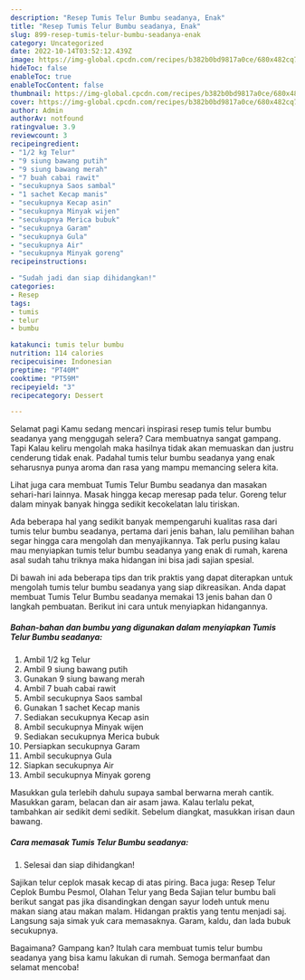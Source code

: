 ```yaml
---
description: "Resep Tumis Telur Bumbu seadanya, Enak"
title: "Resep Tumis Telur Bumbu seadanya, Enak"
slug: 899-resep-tumis-telur-bumbu-seadanya-enak
category: Uncategorized
date: 2022-10-14T03:52:12.439Z
image: https://img-global.cpcdn.com/recipes/b382b0bd9817a0ce/680x482cq70/tumis-telur-bumbu-seadanya-foto-resep-utama.jpg
hideToc: false
enableToc: true
enableTocContent: false
thumbnail: https://img-global.cpcdn.com/recipes/b382b0bd9817a0ce/680x482cq70/tumis-telur-bumbu-seadanya-foto-resep-utama.jpg
cover: https://img-global.cpcdn.com/recipes/b382b0bd9817a0ce/680x482cq70/tumis-telur-bumbu-seadanya-foto-resep-utama.jpg
author: Admin
authorAv: notfound
ratingvalue: 3.9
reviewcount: 3
recipeingredient:
- "1/2 kg Telur"
- "9 siung bawang putih"
- "9 siung bawang merah"
- "7 buah cabai rawit"
- "secukupnya Saos sambal"
- "1 sachet Kecap manis"
- "secukupnya Kecap asin"
- "secukupnya Minyak wijen"
- "secukupnya Merica bubuk"
- "secukupnya Garam"
- "secukupnya Gula"
- "secukupnya Air"
- "secukupnya Minyak goreng"
recipeinstructions:

- "Sudah jadi dan siap dihidangkan!"
categories:
- Resep
tags:
- tumis
- telur
- bumbu

katakunci: tumis telur bumbu 
nutrition: 114 calories
recipecuisine: Indonesian
preptime: "PT40M"
cooktime: "PT59M"
recipeyield: "3"
recipecategory: Dessert

---
```



Selamat pagi Kamu sedang mencari inspirasi resep tumis telur bumbu seadanya yang menggugah selera? Cara membuatnya sangat gampang. Tapi Kalau keliru mengolah maka hasilnya tidak akan memuaskan dan justru cenderung tidak enak. Padahal tumis telur bumbu seadanya yang enak seharusnya punya aroma dan rasa yang mampu memancing selera kita.


Lihat juga cara membuat Tumis Telur Bumbu seadanya dan masakan sehari-hari lainnya. Masak hingga kecap meresap pada telur. Goreng telur dalam minyak banyak hingga sedikit kecokelatan lalu tiriskan.

Ada beberapa hal yang sedikit banyak mempengaruhi kualitas rasa dari tumis telur bumbu seadanya, pertama dari jenis bahan, lalu pemilihan bahan segar hingga cara mengolah dan menyajikannya. Tak perlu pusing kalau mau menyiapkan tumis telur bumbu seadanya yang enak di rumah, karena asal sudah tahu triknya maka hidangan ini bisa jadi sajian spesial.


Di bawah ini ada beberapa tips dan trik praktis yang dapat diterapkan untuk mengolah tumis telur bumbu seadanya yang siap dikreasikan. Anda dapat membuat Tumis Telur Bumbu seadanya memakai 13 jenis bahan dan 0 langkah pembuatan. Berikut ini cara untuk menyiapkan hidangannya.

<!--inarticleads1-->

##### Bahan-bahan dan bumbu yang digunakan dalam menyiapkan Tumis Telur Bumbu seadanya:

1. Ambil 1/2 kg Telur
1. Ambil 9 siung bawang putih
1. Gunakan 9 siung bawang merah
1. Ambil 7 buah cabai rawit
1. Ambil secukupnya Saos sambal
1. Gunakan 1 sachet Kecap manis
1. Sediakan secukupnya Kecap asin
1. Ambil secukupnya Minyak wijen
1. Sediakan secukupnya Merica bubuk
1. Persiapkan secukupnya Garam
1. Ambil secukupnya Gula
1. Siapkan secukupnya Air
1. Ambil secukupnya Minyak goreng


Masukkan gula terlebih dahulu supaya sambal berwarna merah cantik. Masukkan garam, belacan dan air asam jawa. Kalau terlalu pekat, tambahkan air sedikit demi sedikit. Sebelum diangkat, masukkan irisan daun bawang. 

<!--inarticleads2-->

##### Cara memasak Tumis Telur Bumbu seadanya:


1. Selesai dan siap dihidangkan!

Sajikan telur ceplok masak kecap di atas piring. Baca juga: Resep Telur Ceplok Bumbu Pesmol, Olahan Telur yang Beda Sajian telur bumbu bali berikut sangat pas jika disandingkan dengan sayur lodeh untuk menu makan siang atau makan malam. Hidangan praktis yang tentu menjadi saj. Langsung saja simak yuk cara memasaknya. Garam, kaldu, dan lada bubuk secukupnya. 

Bagaimana? Gampang kan? Itulah cara membuat tumis telur bumbu seadanya yang bisa kamu lakukan di rumah. Semoga bermanfaat dan selamat mencoba!
